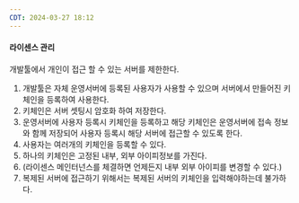 ```yaml
---
CDT: 2024-03-27 18:12
---
```


#### 라이센스 관리

개발툴에서 개인이 접근 할 수 있는 서버를 제한한다.

1. 개발툴은 자체 운영서버에 등록된 사용자가 사용할 수 있으며 서버에서 만들어진 키체인을 등록하여 사용한다.
2. 키체인은 서버 셋팅시 암호화 하여 저장한다.
3. 운영서버에 사용자 등록시 키체인을 등록하고 해당 키체인은 운영서버에 접속 정보와 함께 저장되어 사용자 등록시 해당 서버에 접근할 수 있도록 한다.
4. 사용자는 여러개의 키체인을 등록할 수 있다.
5. 하나의 키체인은 고정된 내부, 외부 아이피정보를 가진다.
6. (라이센스 메인터넌스를 체결하면 언제든지 내부 외부 아이피를 변경할 수 있다.)
7. 복제된 서버에 접근하기 위해서는 복제된 서버의 키체인을 입력해야하는데 불가하다.
